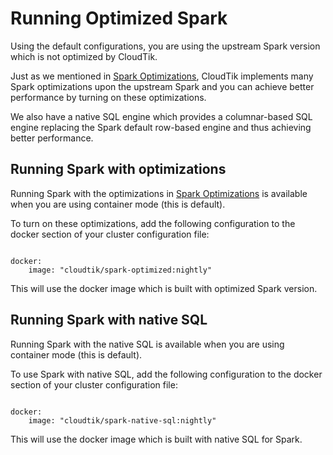# Running Optimized Spark

Using the default configurations, you are using the upstream Spark version
which is not optimized by CloudTik.

Just as we mentioned in [Spark Optimizations](spark-optimizations.md),
CloudTik implements many Spark optimizations upon the upstream Spark and
you can achieve better performance by turning on these optimizations.

We also have a native SQL engine which provides a columnar-based SQL engine
replacing the Spark default row-based engine and thus achieving better performance.

## Running Spark with optimizations
Running Spark with the optimizations in [Spark Optimizations](spark-optimizations.md) is available
when you are using container mode (this is default).

To turn on these optimizations, add the following configuration to the docker section
of your cluster configuration file:

```

docker:
    image: "cloudtik/spark-optimized:nightly"

```

This will use the docker image which is built with optimized Spark version.

## Running Spark with native SQL
Running Spark with the native SQL is available when you are using container mode (this is default).

To use Spark with native SQL, add the following configuration to the docker section
of your cluster configuration file:

```

docker:
    image: "cloudtik/spark-native-sql:nightly"

```

This will use the docker image which is built with native SQL for Spark.
